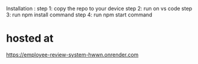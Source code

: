 Installation : 
step 1: copy the repo to your device
step 2: run on vs code 
step 3: run npm install command
step 4: run npm start command
# hosted at 
https://employee-review-system-hwwn.onrender.com
